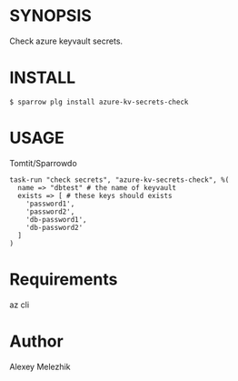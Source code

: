 # SYNOPSIS

Check azure keyvault secrets.

# INSTALL

    $ sparrow plg install azure-kv-secrets-check

# USAGE

Tomtit/Sparrowdo

    task-run "check secrets", "azure-kv-secrets-check", %(
      name => "dbtest" # the name of keyvault
      exists => [ # these keys should exists
        'password1',
        'password2',
        'db-password1',
        'db-password2'
      ]
    )

# Requirements

az cli

# Author

Alexey Melezhik

